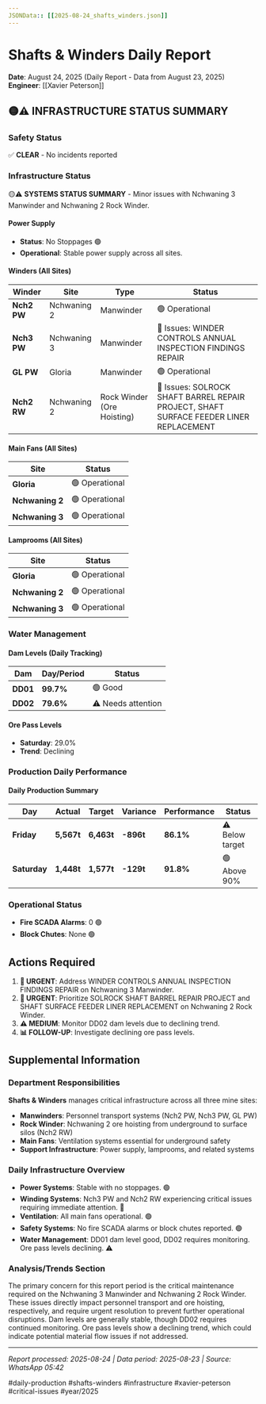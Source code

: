 ```yaml
---
JSONData:: [[2025-08-24_shafts_winders.json]]
---
```


# Shafts & Winders Daily Report
**Date**: August 24, 2025 (Daily Report - Data from August 23, 2025)  
**Engineer**: [[Xavier Peterson]]  

## 🟡⚠️ INFRASTRUCTURE STATUS SUMMARY

### Safety Status
✅ **CLEAR** - No incidents reported

### Infrastructure Status
🟡⚠️ **SYSTEMS STATUS SUMMARY** - Minor issues with Nchwaning 3 Manwinder and Nchwaning 2 Rock Winder.

#### Power Supply
- **Status**: No Stoppages 🟢
- **Operational**: Stable power supply across all sites.

#### Winders (All Sites)
| Winder | Site | Type | Status |
|--------|------|------|--------|
| **Nch2 PW** | Nchwaning 2 | Manwinder | 🟢 Operational |
| **Nch3 PW** | Nchwaning 3 | Manwinder | 🔴 Issues: WINDER CONTROLS ANNUAL INSPECTION FINDINGS REPAIR |
| **GL PW** | Gloria | Manwinder | 🟢 Operational |
| **Nch2 RW** | Nchwaning 2 | Rock Winder (Ore Hoisting) | 🔴 Issues: SOLROCK SHAFT BARREL REPAIR PROJECT, SHAFT SURFACE FEEDER LINER REPLACEMENT |

#### Main Fans (All Sites)
| Site | Status |
|------|--------|
| **Gloria** | 🟢 Operational |
| **Nchwaning 2** | 🟢 Operational |
| **Nchwaning 3** | 🟢 Operational |

#### Lamprooms (All Sites)
| Site | Status |
|------|--------|
| **Gloria** | 🟢 Operational |
| **Nchwaning 2** | 🟢 Operational |
| **Nchwaning 3** | 🟢 Operational |

### Water Management

#### Dam Levels (Daily Tracking)
| Dam | Day/Period | Status |
|-----|------------|--------|
| **DD01** | **99.7%** | 🟢 Good |
| **DD02** | **79.6%** | ⚠️ Needs attention |

#### Ore Pass Levels
- **Saturday**: 29.0%
- **Trend**: Declining

### Production Daily Performance

#### Daily Production Summary
| Day | Actual | Target | Variance | Performance | Status |
|-----|--------|--------|----------|-------------|--------|
| **Friday** | **5,567t** | **6,463t** | **-896t** | **86.1%** | ⚠️ Below target |
| **Saturday** | **1,448t** | **1,577t** | **-129t** | **91.8%** | 🟢 Above 90% |

### Operational Status
- **Fire SCADA Alarms**: 0 🟢
- **Block Chutes**: None 🟢

## Actions Required

1. **🔴 URGENT**: Address WINDER CONTROLS ANNUAL INSPECTION FINDINGS REPAIR on Nchwaning 3 Manwinder.
2. **🔴 URGENT**: Prioritize SOLROCK SHAFT BARREL REPAIR PROJECT and SHAFT SURFACE FEEDER LINER REPLACEMENT on Nchwaning 2 Rock Winder.
3. **⚠️ MEDIUM**: Monitor DD02 dam levels due to declining trend.
4. **📊 FOLLOW-UP**: Investigate declining ore pass levels.

## Supplemental Information

### Department Responsibilities
**Shafts & Winders** manages critical infrastructure across all three mine sites:
- **Manwinders**: Personnel transport systems (Nch2 PW, Nch3 PW, GL PW)
- **Rock Winder**: Nchwaning 2 ore hoisting from underground to surface silos (Nch2 RW)
- **Main Fans**: Ventilation systems essential for underground safety
- **Support Infrastructure**: Power supply, lamprooms, and related systems

### Daily Infrastructure Overview
- **Power Systems**: Stable with no stoppages. 🟢
- **Winding Systems**: Nch3 PW and Nch2 RW experiencing critical issues requiring immediate attention. 🔴
- **Ventilation**: All main fans operational. 🟢
- **Safety Systems**: No fire SCADA alarms or block chutes reported. 🟢
- **Water Management**: DD01 dam level good, DD02 requires monitoring. Ore pass levels declining. ⚠️

### Analysis/Trends Section
The primary concern for this report period is the critical maintenance required on the Nchwaning 3 Manwinder and Nchwaning 2 Rock Winder. These issues directly impact personnel transport and ore hoisting, respectively, and require urgent resolution to prevent further operational disruptions. Dam levels are generally stable, though DD02 requires continued monitoring. Ore pass levels show a declining trend, which could indicate potential material flow issues if not addressed.

---
*Report processed: 2025-08-24 | Data period: 2025-08-23 | Source: WhatsApp 05:42*

#daily-production #shafts-winders #infrastructure #xavier-peterson #critical-issues #year/2025